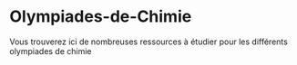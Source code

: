 # Olympiades-de-Chimie
Vous trouverez ici de nombreuses ressources à étudier pour les différents olympiades de chimie

